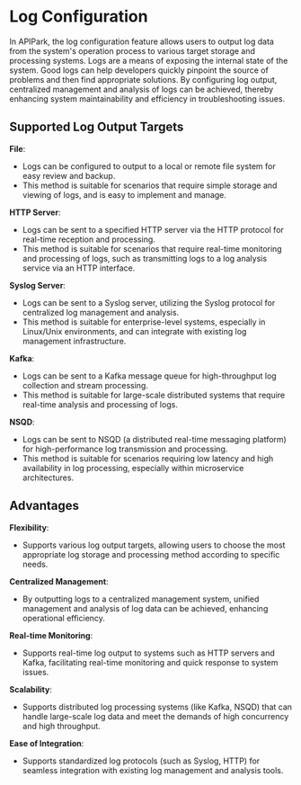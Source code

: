 # Log Configuration

In APIPark, the log configuration feature allows users to output log data from the system's operation process to various target storage and processing systems. Logs are a means of exposing the internal state of the system. Good logs can help developers quickly pinpoint the source of problems and then find appropriate solutions. By configuring log output, centralized management and analysis of logs can be achieved, thereby enhancing system maintainability and efficiency in troubleshooting issues.

## **Supported Log Output Targets**

**File**:

* Logs can be configured to output to a local or remote file system for easy review and backup.
* This method is suitable for scenarios that require simple storage and viewing of logs, and is easy to implement and manage.

**HTTP Server**:

* Logs can be sent to a specified HTTP server via the HTTP protocol for real-time reception and processing.
* This method is suitable for scenarios that require real-time monitoring and processing of logs, such as transmitting logs to a log analysis service via an HTTP interface.

**Syslog Server**:

* Logs can be sent to a Syslog server, utilizing the Syslog protocol for centralized log management and analysis.
* This method is suitable for enterprise-level systems, especially in Linux/Unix environments, and can integrate with existing log management infrastructure.

**Kafka**:

* Logs can be sent to a Kafka message queue for high-throughput log collection and stream processing.
* This method is suitable for large-scale distributed systems that require real-time analysis and processing of logs.

**NSQD**:

* Logs can be sent to NSQD (a distributed real-time messaging platform) for high-performance log transmission and processing.
* This method is suitable for scenarios requiring low latency and high availability in log processing, especially within microservice architectures.

## **Advantages**

**Flexibility**:

* Supports various log output targets, allowing users to choose the most appropriate log storage and processing method according to specific needs.

**Centralized Management**:

* By outputting logs to a centralized management system, unified management and analysis of log data can be achieved, enhancing operational efficiency.

**Real-time Monitoring**:

* Supports real-time log output to systems such as HTTP servers and Kafka, facilitating real-time monitoring and quick response to system issues.

**Scalability**:

* Supports distributed log processing systems (like Kafka, NSQD) that can handle large-scale log data and meet the demands of high concurrency and high throughput.

**Ease of Integration**:

* Supports standardized log protocols (such as Syslog, HTTP) for seamless integration with existing log management and analysis tools.